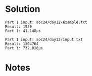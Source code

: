 # Solution

```text
Part 1 input: aoc24/day12/example.txt
Result: 1930
Part 1: 41.148µs

Part 1 input: aoc24/day12/input.txt
Result: 1304764
Part 1: 732.016µs
```

# Notes
